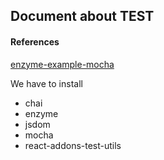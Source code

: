 ## Document about TEST

#### References

[enzyme-example-mocha](https://github.com/lelandrichardson/enzyme-example-mocha)

We have to install

- chai
- enzyme
- jsdom
- mocha
- react-addons-test-utils
